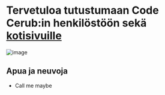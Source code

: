 # Tervetuloa tutustumaan Code Cerub:in henkilöstöön sekä [kotisivuille](http://open-project-framework.pages.labranet.jamk.fi/)

![image](https://gitlab.labranet.jamk.fi/ttc2070te2021s/S2021-AB5160/core/-/raw/master/assets/Tiimin_j%C3%A4senet1.2.jpg?inline=false)

## Apua ja neuvoja

* Call me maybe



